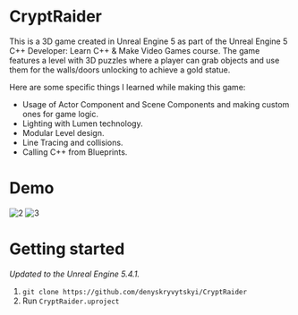 # CryptRaider

This is a 3D game created in Unreal Engine 5 as part of the Unreal Engine 5 C++ Developer: Learn C++ & Make Video Games course. The game features a level with 3D puzzles where a player can grab objects and use them for the walls/doors unlocking to achieve a gold statue.

Here are some specific things I learned while making this game:
- Usage of Actor Component and Scene Components and making custom ones for game logic.
- Lighting with Lumen technology.
- Modular Level design.
- Line Tracing and collisions.
- Calling C++ from Blueprints.

# Demo
![2](https://github.com/user-attachments/assets/6a092d35-e98c-468d-96bd-ffb46216bd7b)
![3](https://github.com/user-attachments/assets/846ff87c-4cce-4d76-81cb-e6a56fdb6ce0)

# Getting started
*Updated to the Unreal Engine 5.4.1.*
1. `git clone https://github.com/denyskryvytskyi/CryptRaider`
2. Run `CryptRaider.uproject`
